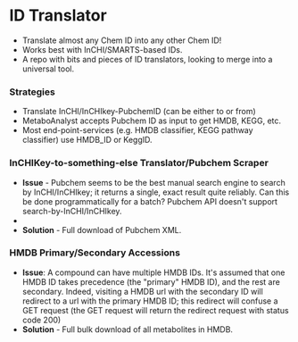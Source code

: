 # ID Translator

* Translate almost any Chem ID into any other Chem ID!
* Works best with InCHI/SMARTS-based IDs.
* A repo with bits and pieces of ID translators, looking to merge into a universal tool. 

### Strategies

* Translate InCHI/InCHIkey-PubchemID (can be either to or from)
* MetaboAnalyst accepts Pubchem ID as input to get HMDB, KEGG, etc.
* Most end-point-services (e.g. HMDB classifier, KEGG pathway classifier) use HMDB_ID or KeggID.

### InCHIKey-to-something-else Translator/Pubchem Scraper

* **Issue** - Pubchem seems to be the best manual search engine to search by InCHI/InCHIkey; it returns a single, exact result quite reliably. Can this be done programmatically for a batch? Pubchem API doesn't support search-by-InCHI/InCHIkey.
*
* **Solution** - Full download of Pubchem XML.

### HMDB Primary/Secondary Accessions

* **Issue**: A compound can have multiple HMDB IDs. It's assumed that one HMDB ID takes precedence (the "primary" HMDB ID), and the rest are secondary. Indeed, visiting a HMDB url with the secondary ID will redirect to a url with the primary HMDB ID; this redirect will confuse a GET request (the GET request will return the redirect request with status code 200)
* **Solution** - Full bulk download of all metabolites in HMDB.
